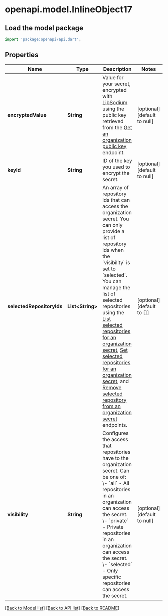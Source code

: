 # openapi.model.InlineObject17

## Load the model package
```dart
import 'package:openapi/api.dart';
```

## Properties
Name | Type | Description | Notes
------------ | ------------- | ------------- | -------------
**encryptedValue** | **String** | Value for your secret, encrypted with [LibSodium](https://libsodium.gitbook.io/doc/bindings_for_other_languages) using the public key retrieved from the [Get an organization public key](https://developer.github.com/v3/actions/secrets/#get-an-organization-public-key) endpoint. | [optional] [default to null]
**keyId** | **String** | ID of the key you used to encrypt the secret. | [optional] [default to null]
**selectedRepositoryIds** | **List&lt;String&gt;** | An array of repository ids that can access the organization secret. You can only provide a list of repository ids when the &#x60;visibility&#x60; is set to &#x60;selected&#x60;. You can manage the list of selected repositories using the [List selected repositories for an organization secret](https://developer.github.com/v3/actions/secrets/#list-selected-repositories-for-an-organization-secret), [Set selected repositories for an organization secret](https://developer.github.com/v3/actions/secrets/#set-selected-repositories-for-an-organization-secret), and [Remove selected repository from an organization secret](https://developer.github.com/v3/actions/secrets/#remove-selected-repository-from-an-organization-secret) endpoints. | [optional] [default to []]
**visibility** | **String** | Configures the access that repositories have to the organization secret. Can be one of:   \\- &#x60;all&#x60; - All repositories in an organization can access the secret.   \\- &#x60;private&#x60; - Private repositories in an organization can access the secret.   \\- &#x60;selected&#x60; - Only specific repositories can access the secret. | [optional] [default to null]

[[Back to Model list]](../README.md#documentation-for-models) [[Back to API list]](../README.md#documentation-for-api-endpoints) [[Back to README]](../README.md)


